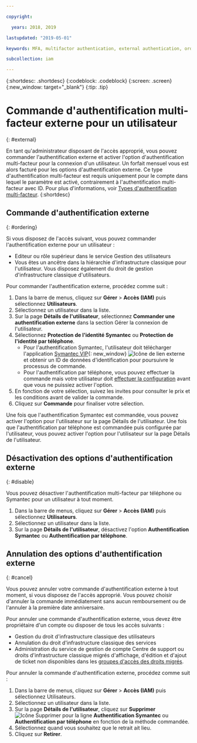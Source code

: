 ```yaml
---

copyright:

  years: 2018, 2019

lastupdated: "2019-05-01"

keywords: MFA, multifactor authentication, external authentication, order authentication, Symantec, phone-based authentication, cancel authentication order

subcollection: iam

---
```


{:shortdesc: .shortdesc}
{:codeblock: .codeblock}
{:screen: .screen}
{:new_window: target="_blank"}
{:tip: .tip}

# Commande d'authentification multi-facteur externe pour un utilisateur
{: #external}

En tant qu'administrateur disposant de l'accès approprié, vous pouvez commander l'authentification externe et activer l'option d'authentification multi-facteur pour la connexion d'un utilisateur. Un forfait mensuel vous est alors facturé pour les options d'authentification externe. Ce type d'authentification multi-facteur est requis uniquement pour le compte dans lequel le paramètre est activé, contrairement à l'authentification multi-facteur avec ID. Pour plus d'informations, voir [Types d'authentification multi-facteur](/docs/iam?topic=iam-types#types).
{:shortdesc}

## Commande d'authentification externe
{: #ordering}

Si vous disposez de l'accès suivant, vous pouvez commander l'authentification externe pour un utilisateur :

* Editeur ou rôle supérieur dans le service Gestion des utilisateurs
* Vous êtes un ancêtre dans la hiérarchie d'infrastructure classique pour l'utilisateur. Vous disposez également du droit de gestion d'infrastructure classique d'utilisateurs.

Pour commander l'authentification externe, procédez comme suit :

1. Dans la barre de menus, cliquez sur **Gérer** &gt; **Accès (IAM)** puis sélectionnez **Utilisateurs**.
2. Sélectionnez un utilisateur dans la liste.
3. Sur la page **Détails de l'utilisateur**, sélectionnez **Commander une authentification externe** dans la section Gérer la connexion de l'utilisateur.
4. Sélectionnez **Protection de l'identité Symantec** ou **Protection de l'identité par téléphone**.
    * Pour l'authentification Symantec, l'utilisateur doit télécharger l'application [Symantec VIP](https://vip.symantec.com/){: new_window} ![Icône de lien externe](../icons/launch-glyph.svg) et obtenir un ID de données d'identification pour poursuivre le processus de commande.
    * Pour l'authentification par téléphone, vous pouvez effectuer la commande mais votre utilisateur doit [effectuer la configuration](/docs/account?topic=account-third-party-MFA#setting-up-phone-based-authentication) avant que vous ne puissiez activer l'option.
5. En fonction de votre sélection, suivez les invites pour consulter le prix et les conditions avant de valider la commande.
6. Cliquez sur **Commande** pour finaliser votre sélection.

Une fois que l'authentification Symantec est commandée, vous pouvez activer l'option pour l'utilisateur sur la page Détails de l'utilisateur. Une fois que l'authentification par téléphone est commandée puis configurée par l'utilisateur, vous pouvez activer l'option pour l'utilisateur sur la page Détails de l'utilisateur.

## Désactivation des options d'authentification externe
{: #disable}

Vous pouvez désactiver l'authentification multi-facteur par téléphone ou Symantec pour un utilisateur à tout moment.

1. Dans la barre de menus, cliquez sur **Gérer** &gt; **Accès (IAM)** puis sélectionnez **Utilisateurs**.
2. Sélectionnez un utilisateur dans la liste.
3. Sur la page **Détails de l'utilisateur**, désactivez l'option **Authentification Symantec** ou **Authentification par téléphone**.

## Annulation des options d'authentification externe
{: #cancel}

Vous pouvez annuler votre commande d'authentification externe à tout moment, si vous disposez de l'accès approprié. Vous pouvez choisir d'annuler la commande immédiatement sans aucun remboursement ou de l'annuler à la première date anniversaire.

Pour annuler une commande d'authentification externe, vous devez être propriétaire d'un compte ou disposer de tous les accès suivants :

* Gestion du droit d'infrastructure classique des utilisateurs
* Annulation du droit d'infrastructure classique des services
* Administration du service de gestion de compte Centre de support ou droits d'infrastructure classique migrés d'affichage, d'édition et d'ajout de ticket non disponibles dans les [groupes d'accès des droits migrés](/docs/iam?topic=iam-predefined#predefined).

Pour annuler la commande d'authentification externe, procédez comme suit :

1. Dans la barre de menus, cliquez sur **Gérer** &gt; **Accès (IAM)** puis sélectionnez Utilisateurs.
2. Sélectionnez un utilisateur dans la liste.
3. Sur la page **Détails de l'utilisateur**, cliquez sur **Supprimer** ![Icône Supprimer](../icons/icon_trash.svg) pour la ligne **Authentification Symantec** ou **Authentification par téléphone** en fonction de la méthode commandée.
4. Sélectionnez quand vous souhaitez que le retrait ait lieu.
5. Cliquez sur **Retirer**.
